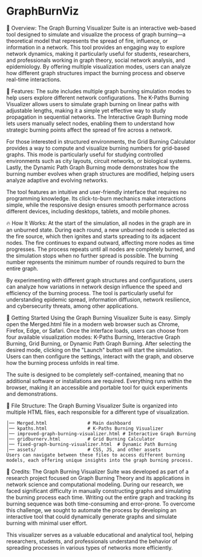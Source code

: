 # GraphBurnViz
📌 Overview:
The Graph Burning Visualizer Suite is an interactive web-based tool designed to simulate and visualize the process of graph burning—a theoretical model that represents the spread of fire, influence, or information in a network. This tool provides an engaging way to explore network dynamics, making it particularly useful for students, researchers, and professionals working in graph theory, social network analysis, and epidemiology. By offering multiple visualization modes, users can analyze how different graph structures impact the burning process and observe real-time interactions.

🎯 Features:
The suite includes multiple graph burning simulation modes to help users explore different network configurations. The K-Paths Burning Visualizer allows users to simulate graph burning on linear paths with adjustable lengths, making it a simple yet effective way to study propagation in sequential networks. The Interactive Graph Burning mode lets users manually select nodes, enabling them to understand how strategic burning points affect the spread of fire across a network.

For those interested in structured environments, the Grid Burning Calculator provides a way to compute and visualize burning numbers for grid-based graphs. This mode is particularly useful for studying controlled environments such as city layouts, circuit networks, or biological systems. Lastly, the Dynamic Path Graph Burning mode demonstrates how the burning number evolves when graph structures are modified, helping users analyze adaptive and evolving networks.

The tool features an intuitive and user-friendly interface that requires no programming knowledge. Its click-to-burn mechanics make interactions simple, while the responsive design ensures smooth performance across different devices, including desktops, tablets, and mobile phones.

🔥 How It Works:
At the start of the simulation, all nodes in the graph are in an unburned state. During each round, a new unburned node is selected as the fire source, which then ignites and starts spreading to its adjacent nodes. The fire continues to expand outward, affecting more nodes as time progresses. The process repeats until all nodes are completely burned, and the simulation stops when no further spread is possible. The burning number represents the minimum number of rounds required to burn the entire graph.

By experimenting with different graph structures and configurations, users can analyze how variations in network design influence the speed and efficiency of the burning process. The tool is particularly useful for understanding epidemic spread, information diffusion, network resilience, and cybersecurity threats, among other applications.

🚀 Getting Started
Using the Graph Burning Visualizer Suite is easy. Simply open the Merged.html file in a modern web browser such as Chrome, Firefox, Edge, or Safari. Once the interface loads, users can choose from four available visualization modes: K-Paths Burning, Interactive Graph Burning, Grid Burning, or Dynamic Path Graph Burning. After selecting the desired mode, clicking on the "Launch" button will start the simulation. Users can then configure the settings, interact with the graph, and observe how the burning process unfolds in real time.

The suite is designed to be completely self-contained, meaning that no additional software or installations are required. Everything runs within the browser, making it an accessible and portable tool for quick experiments and demonstrations.

📂 File Structure:
The Graph Burning Visualizer Suite is organized into multiple HTML files, each responsible for a different type of visualization.
```
│── Merged.html               # Main dashboard
│── kpaths.html               # K-Paths Burning Visualizer
│── improved-graph-burning-visualizer.html # Interactive Graph Burning
│── gridburnerv.html          # Grid Burning Calculator
│── fixed-graph-burning-visualizer.html  # Dynamic Path Burning
│── assets/                   # CSS, JS, and other assets
Users can navigate between these files to access different burning models, each offering unique insights into the graph burning process.
```

👥 Credits:
The Graph Burning Visualizer Suite was developed as part of a research project focused on Graph Burning Theory and its applications in network science and computational modeling. During our research, we faced significant difficulty in manually constructing graphs and simulating the burning process each time. Writing out the entire graph and tracking its burning sequence was both time-consuming and error-prone. To overcome this challenge, we sought to automate the process by developing an interactive tool that could dynamically generate graphs and simulate burning with minimal user effort.

This visualizer serves as a valuable educational and analytical tool, helping researchers, students, and professionals understand the behavior of spreading processes in various types of networks more efficiently.
